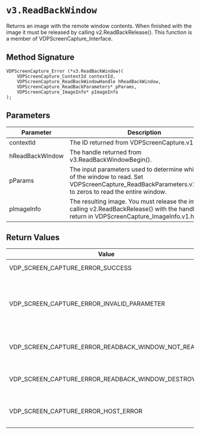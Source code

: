 # `v3.ReadBackWindow`
Returns an image with the remote window contents. When finished with the image it must be released by calling v2.ReadBackRelease().
This function is a member of VDPScreenCapture_Interface.

## Method Signature
```
VDPScreenCapture_Error (*v3.ReadBackWindow)(
    VDPScreenCapture_ContextId contextId,
    VDPScreenCapture_ReadBackWindowHandle hReadBackWindow,
    VDPScreenCapture_ReadBackParameters* pParams,
    VDPScreenCapture_ImageInfo* pImageInfo
);
```

## Parameters
| Parameter | Description |
|-----------|-------------|
| contextId | The ID returned from VDPScreenCapture.v1.Init(). |
| hReadBackWindow | The handle returned from v3.ReadBackWindowBegin(). |
| pParams | The input parameters used to determine which part of the window to read. Set VDPScreenCapture_ReadBackParameters.v1.srcRect to zeros to read the entire window. |
| pImageInfo | The resulting image. You must release the image by calling v2.ReadBackRelease() with the handled return in VDPScreenCapture_ImageInfo.v1.handle. |

## Return Values
| Value | Description |
|-------|-------------|
| VDP_SCREEN_CAPTURE_ERROR_SUCCESS | The image was returned. |
| VDP_SCREEN_CAPTURE_ERROR_INVALID_PARAMETER | contextId is invalid, hReadBackWindow is invalid, pParams is NULL, pImageInfo is NULL or one of the values in pParams is invalid. |
| VDP_SCREEN_CAPTURE_ERROR_READBACK_WINDOW_NOT_READY | v3.ReadBackWindow() was called before the tracking is fully initialized. |
| VDP_SCREEN_CAPTURE_ERROR_READBACK_WINDOW_DESTROYED | The window being tracked on the remote desktop has been destroyed. |
| VDP_SCREEN_CAPTURE_ERROR_HOST_ERROR | There was an error when attempting to capture the image of the window. |


